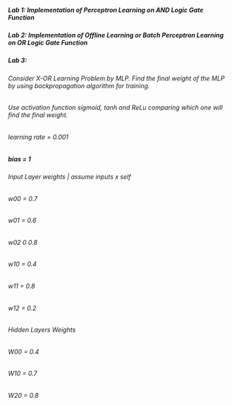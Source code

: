 
##### Lab 1: Implementation of Perceptron Learning on AND Logic Gate Function

##### Lab 2: Implementation of Offline Learning or Batch Perceptron Learning on OR Logic Gate Function

##### Lab 3:
###### Consider X-OR Learning Problem by MLP. Find the final weight of the MLP by using backpropagation algorithm for training.
###### Use activation function sigmoid, tanh and ReLu comparing which one will find the final weight.
###### learning rate = 0.001
##### bias = 1

###### Input Layer weights | assume inputs x self
###### w00 = 0.7
###### w01 = 0.6
###### w02 0 0.8

###### w10 = 0.4
###### w11 = 0.8
###### w12 = 0.2

###### Hidden Layers Weights
###### W00 = 0.4
###### W10 = 0.7
###### W20 = 0.8


